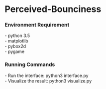 # Perceived-Bounciness

<h3>Environment Requirement</h3>
- python 3.5 <br>
- matplotlib <br>
- pybox2d <br>
- pygame

<h3>Running Commands</h3>
- Run the interface: python3 interface.py <br>
- Visualize the result: python3 visualize.py